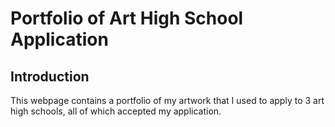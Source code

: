 # Portfolio of Art High School Application

## Introduction

This webpage contains a portfolio of my artwork that I used to apply to 3 art high schools, all of which accepted my application.
